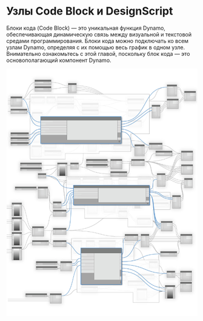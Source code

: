 # Узлы Code Block и DesignScript

Блоки кода (Code Block) — это уникальная функция Dynamo, обеспечивающая динамическую связь между визуальной и текстовой средами программирования. Блоки кода можно подключать ко всем узлам Dynamo, определяя с их помощью весь график в одном узле. Внимательно ознакомьтесь с этой главой, поскольку блок кода — это основополагающий компонент Dynamo.

![](<../images/8-1/Code Blocks-01.jpg>)

